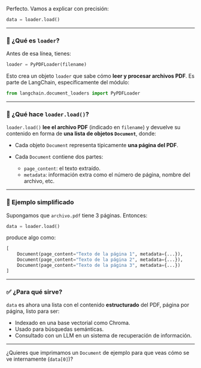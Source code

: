 Perfecto. Vamos a explicar con precisión:

```python
data = loader.load()
```

---

### 🧠 ¿Qué es `loader`?

Antes de esa línea, tienes:

```python
loader = PyPDFLoader(filename)
```

Esto crea un objeto `loader` que sabe cómo **leer y procesar archivos PDF**. Es parte de LangChain, específicamente del módulo:

```python
from langchain.document_loaders import PyPDFLoader
```

---

### 📄 ¿Qué hace `loader.load()`?

`loader.load()` **lee el archivo PDF** (indicado en `filename`) y devuelve su contenido en forma de **una lista de objetos `Document`**, donde:

* Cada objeto `Document` representa típicamente **una página del PDF**.
* Cada `Document` contiene dos partes:

  * `page_content`: el texto extraído.
  * `metadata`: información extra como el número de página, nombre del archivo, etc.

---

### 🧪 Ejemplo simplificado

Supongamos que `archivo.pdf` tiene 3 páginas. Entonces:

```python
data = loader.load()
```

produce algo como:

```python
[
    Document(page_content="Texto de la página 1", metadata={...}),
    Document(page_content="Texto de la página 2", metadata={...}),
    Document(page_content="Texto de la página 3", metadata={...})
]
```

---

### ✅ ¿Para qué sirve?

`data` es ahora una lista con el contenido **estructurado** del PDF, página por página, listo para ser:

* Indexado en una base vectorial como Chroma.
* Usado para búsquedas semánticas.
* Consultado con un LLM en un sistema de recuperación de información.

---

¿Quieres que imprimamos un `Document` de ejemplo para que veas cómo se ve internamente (`data[0]`)?
